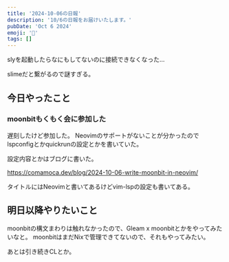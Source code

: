 ```yaml
---
title: '2024-10-06の日報'
description: '10/6の日報をお届けいたします。'
pubDate: 'Oct 6 2024'
emoji: '🦊'
tags: []
---
```


slyを起動したらなにもしてないのに接続できなくなった...

slimeだと繋がるので謎すぎる。

## 今日やったこと

### moonbitもくもく会に参加した

遅刻したけど参加した。
Neovimのサポートがないことが分かったのでlspconfigとかquickrunの設定とかを書いていた。

設定内容とかはブログに書いた。

https://comamoca.dev/blog/2024-10-06-write-moonbit-in-neovim/

タイトルにはNeovimと書いてあるけどvim-lspの設定も書いてある。


## 明日以降やりたいこと

moonbitの構文まわりは触れなかったので、Gleam x moonbitとかをやってみたいなと。
moonbitはまだNixで管理できてないので、それもやってみたい。

あとは引き続きCLとか。
